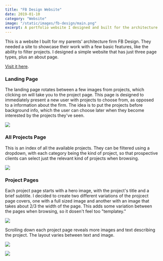 ```yaml
---
title: "FB Design Website"
date: 2019-01-10
category: "Website"
image: "/static/images/fb-design/main.png"
excerpt: A portfolio website I designed and built for the architecture firm FB Design.
---
```


This is a website I built for my parents' architecture firm FB Design. They needed a site to showcase their work with a few basic features, like the ability to filter projects. I designed a simple website that has just three page types, plus an about page.

[Visit it here](https://fairchildbroms.design).

### Landing Page

The landing page rotates between a few images from projects, which clicking on will take you to the project page. This page is designed to immediately present a new user with projects to choose from, as opposed to a information about the firm. The idea is to put the projects before background info, which the user can choose later when they become interested by the projects they've seen.

![](/static/images/fb-design/main.png)

### All Projects Page

This is an index of all the available projects. They can be filtered using a dropdown, with each category being the kind of project, so that prospective clients can select just the relevant kind of projects when browsing.

![](/static/images/fb-design/list.png)

### Project Pages

Each project page starts with a hero image, with the project's title and a brief subtitle. I decided to create two different variations of the projcect page covers, one with a full sized image and another with an image that takes about 2/3 the width of the page. This adds some variation between the pages when browsing, so it dosen't feel too "templatey."

![](/static/images/fb-design/feature.png)

Scrolling down each project page reveals more images and text describing the project. The layout varies between text and image.

![](/static/images/fb-design/feature2.png)

![](/static/images/fb-design/edit2.gif)
